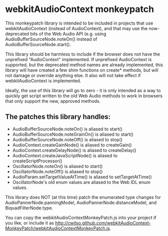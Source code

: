 webkitAudioContext monkeypatch
==============================

This monkeypatch library is intended to be included in projects that use 
webkitAudioContext (instead of AudioContext), and that may use the now-
deprecated bits of the Web Audio API (e.g. using AudioBufferSourceNode.noteOn()
instead of AudioBufferSourceNode.start().

This library should be harmless to include if the browser does not have
the unprefixed "AudioContext" implemented.  If unprefixed AudioContext is
supported, but the deprecated method names are already implemented, this
library will have created a few shim functions on create* methods, but 
will not damage or override anything else.  It also will not take effect
if webkitAudioContext is implemented.

Ideally, the use of this library will go to zero - it is only intended as
a way to quickly get script written to the old Web Audio methods to work
in browsers that only support the new, approved methods.

The patches this library handles:
---------------------------------

* AudioBufferSourceNode.noteOn() is aliased to start()
* AudioBufferSourceNode.noteGrainOn() is aliased to start()
* AudioBufferSourceNode.noteOff() is aliased to stop()
* AudioContext.createGainNode() is aliased to createGain()
* AudioContext.createDelayNode() is aliased to createDelay()
* AudioContext.createJavaScriptNode() is aliased to createScriptProcessor()
* OscillatorNode.noteOn() is aliased to start()
* OscillatorNode.noteOff() is aliased to stop()
* AudioParam.setTargetValueAtTime() is aliased to setTargetAtTime()
* OscillatorNode's old enum values are aliased to the Web IDL enum values.

This library does NOT (at this time) patch the enumerated type changes for 
AudioPannerNode.panningModel, AudioPannerNode.distanceModel, and
BiquadFilterNode.type.

You can copy the webkitAudioContextMonkeyPatch.js into your project if you
like, or include it as http://cwilso.github.com/webkitAudioContext-MonkeyPatch/webkitAudioContextMonkeyPatch.js.

